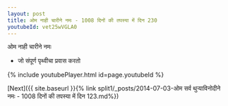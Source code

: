```yaml
---
layout: post
title: ओम नाही चारीने नमः - 1008 दिनों की तपस्या में दिन 230
youtubeId: vet25wVGLA0
---
```

 
 
 ओम नाही चारीने नमः  
 
 -  जो संपूर्ण पृथ्वीचा प्रवास करतो 
 
  
 
  
 
 
 
 
 
 


{% include youtubePlayer.html id=page.youtubeId %}
 
[Next]({{ site.baseurl }}{% link  split1/_posts/2014-07-03-ओम सर्व थुऱ्याविनोदीने नमः - 1008 दिनों की तपस्या में दिन 123.md%})
 
